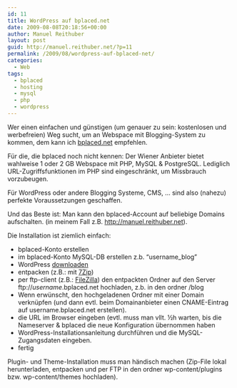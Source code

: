 ```yaml
---
id: 11
title: WordPress auf bplaced.net
date: 2009-08-08T20:18:56+00:00
author: Manuel Reithuber
layout: post
guid: http://manuel.reithuber.net/?p=11
permalink: /2009/08/wordpress-auf-bplaced-net/
categories:
  - Web
tags:
  - bplaced
  - hosting
  - mysql
  - php
  - wordpress
---
```

Wer einen einfachen und günstigen (um genauer zu sein: kostenlosen und werbefreien) Weg sucht, um an Webspace mit Blogging-System zu kommen, dem kann ich [bplaced.net](http://www.bplaced.net) empfehlen.

Für die, die bplaced noch nicht kennen: Der Wiener Anbieter bietet wahlweise 1 oder 2 GB Webspace mit PHP, MySQL & PostgreSQL. Lediglich URL-Zugriffsfunktionen im PHP sind eingeschränkt, um Missbrauch vorzubeugen.

Für WordPress oder andere Blogging Systeme, CMS, &#8230; sind also (nahezu) perfekte Voraussetzungen geschaffen.

Und das Beste ist: Man kann den bplaced-Account auf beliebige Domains aufschalten. (in meinem Fall z.B. http://manuel.reithuber.net).

Die Installation ist ziemlich einfach:

  * bplaced-Konto erstellen
  * im bplaced-Konto MySQL-DB erstellen z.b. &#8220;username_blog&#8221;
  * WordPress [downloaden](http://wordpress.org/download/)
  * entpacken (z.B.: mit [7Zip](http://www.7-zip.org/))
  * per ftp-client (z.B.: [FileZilla](http://filezilla-project.org/)) den entpackten Ordner auf den Server ftp://_username_.bplaced.net hochladen, z.b. in den ordner /blog
  * Wenn erwünscht, den hochgeladenen Ordner mit einer Domain verknüpfen (und dann evtl. beim Domainanbieter einen CNAME-Eintrag auf username.bplaced.net erstellen).
  * die URL im Browser eingeben (evtl. muss man vllt. ½h warten, bis die Nameserver & bplaced die neue Konfiguration übernommen haben
  * WordPress-Installationsanleitung durchführen und die MySQL-Zugangsdaten eingeben.
  * fertig

Plugin- und Theme-Installation muss man händisch machen (Zip-File lokal herunterladen, entpacken und per FTP in den ordner wp-content/plugins bzw. wp-content/themes hochladen).